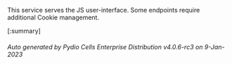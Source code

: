 






This service serves the JS user-interface. Some endpoints require additional Cookie management.

[:summary]

###### Auto generated by Pydio Cells Enterprise Distribution v4.0.6-rc3 on 9-Jan-2023
